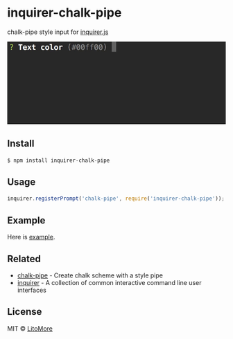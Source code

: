 # inquirer-chalk-pipe

chalk-pipe style input for [inquirer.js](https://github.com/SBoudrias/Inquirer.js)

![](https://raw.githubusercontent.com/LitoMore/inquirer-chalk-pipe/master/screenshot.gif)

## Install

```bash
$ npm install inquirer-chalk-pipe
```

## Usage

```javascript
inquirer.registerPrompt('chalk-pipe', require('inquirer-chalk-pipe'));
```

## Example

Here is [example](https://github.com/LitoMore/inquirer-chalk-pipe/blob/master/example.js).

## Related

- [chalk-pipe](https://github.com/LitoMore/chalk-pipe) - Create chalk scheme with a style pipe
- [inquirer](https://github.com/SBoudrias/Inquirer.js) - A collection of common interactive command line user interfaces

## License

MIT © [LitoMore](https://github.com/LitoMore)
